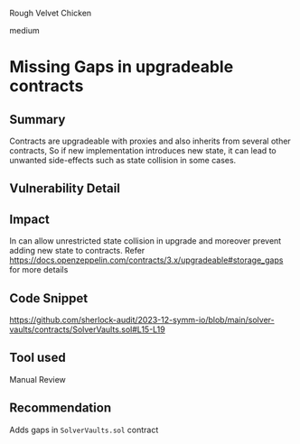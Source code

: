 Rough Velvet Chicken

medium

# Missing Gaps in upgradeable contracts

## Summary

Contracts are upgradeable with proxies and also inherits from several other contracts, So if new implementation introduces new state, it can lead to unwanted side-effects such as state collision in some cases.

## Vulnerability Detail

## Impact

In can allow unrestricted state collision in upgrade and moreover prevent adding new state to contracts.  Refer https://docs.openzeppelin.com/contracts/3.x/upgradeable#storage_gaps for more details

## Code Snippet

https://github.com/sherlock-audit/2023-12-symm-io/blob/main/solver-vaults/contracts/SolverVaults.sol#L15-L19

## Tool used

Manual Review

## Recommendation

Adds gaps in `SolverVaults.sol` contract
